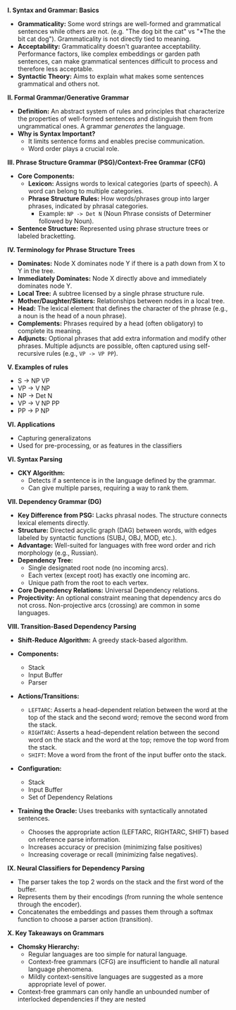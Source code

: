 
**I. Syntax and Grammar: Basics**

*   **Grammaticality:** Some word strings are well-formed and grammatical sentences while others are not.  (e.g. "The dog bit the cat" vs "*The the bit cat dog"). Grammaticality is not directly tied to meaning.
*   **Acceptability:** Grammaticality doesn't guarantee acceptability. Performance factors, like complex embeddings or garden path sentences, can make grammatical sentences difficult to process and therefore less acceptable.
*   **Syntactic Theory:** Aims to explain what makes some sentences grammatical and others not.

**II. Formal Grammar/Generative Grammar**

*   **Definition:**  An abstract system of rules and principles that characterize the properties of well-formed sentences and distinguish them from ungrammatical ones. A grammar *generates* the language.
*   **Why is Syntax Important?**
    *   It limits sentence forms and enables precise communication.
    *   Word order plays a crucial role.

**III. Phrase Structure Grammar (PSG)/Context-Free Grammar (CFG)**

*   **Core Components:**
    *   **Lexicon:** Assigns words to lexical categories (parts of speech). A word can belong to multiple categories.
    *   **Phrase Structure Rules:** How words/phrases group into larger phrases, indicated by phrasal categories.
        *   Example: `NP -> Det N` (Noun Phrase consists of Determiner followed by Noun).
*   **Sentence Structure:** Represented using phrase structure trees or labeled bracketting.

**IV. Terminology for Phrase Structure Trees**

*   **Dominates:** Node X dominates node Y if there is a path down from X to Y in the tree.
*   **Immediately Dominates:** Node X directly above and immediately dominates node Y.
*   **Local Tree:** A subtree licensed by a single phrase structure rule.
*   **Mother/Daughter/Sisters:** Relationships between nodes in a local tree.
*   **Head:** The lexical element that defines the character of the phrase (e.g., a noun is the head of a noun phrase).
*   **Complements:**  Phrases required by a head (often obligatory) to complete its meaning.
*   **Adjuncts:** Optional phrases that add extra information and modify other phrases. Multiple adjuncts are possible, often captured using self-recursive rules (e.g., `VP -> VP PP`).

**V. Examples of rules**

* S -> NP VP
* VP -> V NP
* NP -> Det N
* VP -> V NP PP
* PP -> P NP

**VI. Applications**
* Capturing generalizatons
* Used for pre-processing, or as
features in the classifiers

**VI. Syntax Parsing**

*   **CKY Algorithm:**
    *   Detects if a sentence is in the language defined by the grammar.
    *   Can give multiple parses, requiring a way to rank them.

**VII. Dependency Grammar (DG)**

*   **Key Difference from PSG:** Lacks phrasal nodes. The structure connects lexical elements directly.
*   **Structure:**  Directed acyclic graph (DAG) between words, with edges labeled by syntactic functions (SUBJ, OBJ, MOD, etc.).
*   **Advantage:** Well-suited for languages with free word order and rich morphology (e.g., Russian).
*   **Dependency Tree:**
    *   Single designated root node (no incoming arcs).
    *   Each vertex (except root) has exactly one incoming arc.
    *   Unique path from the root to each vertex.
*   **Core Dependency Relations:** Universal Dependency relations.
*   **Projectivity:** An optional constraint meaning that dependency arcs do not cross. Non-projective arcs (crossing) are common in some languages.

**VIII. Transition-Based Dependency Parsing**

*   **Shift-Reduce Algorithm:** A greedy stack-based algorithm.
*   **Components:**
    *   Stack
    *   Input Buffer
    *   Parser
*   **Actions/Transitions:**
    *   `LEFTARC`:  Asserts a head-dependent relation between the word at the top of the stack and the second word; remove the second word from the stack.
    *   `RIGHTARC`:  Asserts a head-dependent relation between the second word on the stack and the word at the top; remove the top word from the stack.
    *   `SHIFT`:  Move a word from the front of the input buffer onto the stack.
*   **Configuration:**
    *   Stack
    *   Input Buffer
    *   Set of Dependency Relations

*   **Training the Oracle:** Uses treebanks with syntactically annotated sentences.
    *   Chooses the appropriate action (LEFTARC, RIGHTARC, SHIFT) based on reference parse information.
    *   Increases accuracy or precision (minimizing false positives)
    *   Increasing coverage or recall (minimizing false negatives).

**IX. Neural Classifiers for Dependency Parsing**

*   The parser takes the top 2 words on the stack and the first word of the buffer.
*   Represents them by their encodings (from running the whole sentence through the encoder).
*   Concatenates the embeddings and passes them through a softmax function to choose a parser action (transition).

**X. Key Takeaways on Grammars**

*   **Chomsky Hierarchy:**
    *   Regular languages are too simple for natural language.
    *   Context-free grammars (CFG) are insufficient to handle all natural language phenomena.
    *   Mildly context-sensitive languages are suggested as a more appropriate level of power.
*   Context-free grammars can only handle an unbounded number of interlocked dependencies if they are nested

